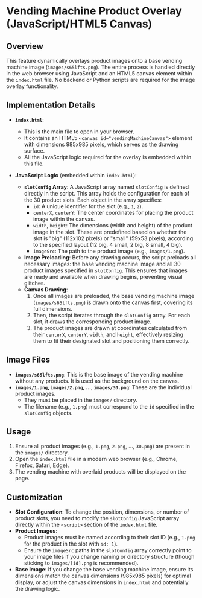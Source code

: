 # Vending Machine Product Overlay (JavaScript/HTML5 Canvas)

## Overview
This feature dynamically overlays product images onto a base vending machine image (`images/s65lfts.png`). The entire process is handled directly in the web browser using JavaScript and an HTML5 canvas element within the `index.html` file. No backend or Python scripts are required for the image overlay functionality.

## Implementation Details

*   **`index.html`**:
    *   This is the main file to open in your browser.
    *   It contains an HTML5 `<canvas id="vendingMachineCanvas">` element with dimensions 985x985 pixels, which serves as the drawing surface.
    *   All the JavaScript logic required for the overlay is embedded within this file.

*   **JavaScript Logic** (embedded within `index.html`):
    *   **`slotConfig` Array**: A JavaScript array named `slotConfig` is defined directly in the script. This array holds the configuration for each of the 30 product slots. Each object in the array specifies:
        *   `id`: A unique identifier for the slot (e.g., `1`, `2`).
        *   `centerX`, `centerY`: The center coordinates for placing the product image within the canvas.
        *   `width`, `height`: The dimensions (width and height) of the product image in the slot. These are predefined based on whether the slot is "big" (112x102 pixels) or "small" (59x53 pixels), according to the specified layout (12 big, 4 small, 2 big, 8 small, 4 big).
        *   `imageSrc`: The path to the product image (e.g., `images/1.png`).
    *   **Image Preloading**: Before any drawing occurs, the script preloads all necessary images: the base vending machine image and all 30 product images specified in `slotConfig`. This ensures that images are ready and available when drawing begins, preventing visual glitches.
    *   **Canvas Drawing**:
        1.  Once all images are preloaded, the base vending machine image (`images/s65lfts.png`) is drawn onto the canvas first, covering its full dimensions.
        2.  Then, the script iterates through the `slotConfig` array. For each slot, it draws the corresponding product image.
        3.  The product images are drawn at coordinates calculated from their `centerX`, `centerY`, `width`, and `height`, effectively resizing them to fit their designated slot and positioning them correctly.

## Image Files

*   **`images/s65lfts.png`**: This is the base image of the vending machine without any products. It is used as the background on the canvas.
*   **`images/1.png`, `images/2.png`, ..., `images/30.png`**: These are the individual product images.
    *   They must be placed in the `images/` directory.
    *   The filename (e.g., `1.png`) must correspond to the `id` specified in the `slotConfig` objects.

## Usage

1.  Ensure all product images (e.g., `1.png`, `2.png`, ..., `30.png`) are present in the `images/` directory.
2.  Open the `index.html` file in a modern web browser (e.g., Chrome, Firefox, Safari, Edge).
3.  The vending machine with overlaid products will be displayed on the page.

## Customization

*   **Slot Configuration**: To change the position, dimensions, or number of product slots, you need to modify the `slotConfig` JavaScript array directly within the `<script>` section of the `index.html` file.
*   **Product Images**:
    *   Product images must be named according to their slot ID (e.g., `1.png` for the product in the slot with `id: 1`).
    *   Ensure the `imageSrc` paths in the `slotConfig` array correctly point to your image files if you change naming or directory structure (though sticking to `images/[id].png` is recommended).
*   **Base Image**: If you change the base vending machine image, ensure its dimensions match the canvas dimensions (985x985 pixels) for optimal display, or adjust the canvas dimensions in `index.html` and potentially the drawing logic.
